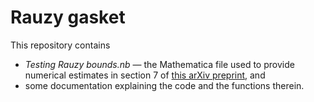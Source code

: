 # Rauzy gasket

This repository contains 

- *Testing Rauzy bounds.nb* — the Mathematica file used to provide numerical estimates in section 7 of [this arXiv preprint](https://arxiv.org/abs/2110.07264), and
- some documentation explaining the code and the functions therein.
